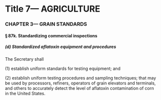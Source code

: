
# Title 7— AGRICULTURE
### CHAPTER 3— GRAIN STANDARDS
#### § 87k. Standardizing commercial inspections
##### (d) Standardized aflatoxin equipment and procedures

The Secretary shall

(1) establish uniform standards for testing equipment; and

(2) establish uniform testing procedures and sampling techniques; that may be used by processors, refiners, operators of grain elevators and terminals, and others to accurately detect the level of aflatoxin contamination of corn in the United States.
